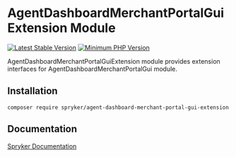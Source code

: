# AgentDashboardMerchantPortalGuiExtension Module
[![Latest Stable Version](https://poser.pugx.org/spryker/agent-dashboard-merchant-portal-gui-extension/v/stable.svg)](https://packagist.org/packages/spryker/agent-dashboard-merchant-portal-gui-extension)
[![Minimum PHP Version](https://img.shields.io/badge/php-%3E%3D%208.3-8892BF.svg)](https://php.net/)

AgentDashboardMerchantPortalGuiExtension module provides extension interfaces for AgentDashboardMerchantPortalGui module.

## Installation

```
composer require spryker/agent-dashboard-merchant-portal-gui-extension
```

## Documentation

[Spryker Documentation](https://docs.spryker.com)
